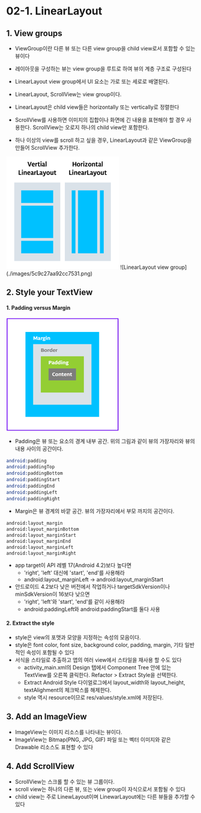 # 02-1. LinearLayout

## 1. View groups
 - ViewGroup이란 다른 뷰 또는 다른 view group을 child view로서 포함할 수 있는 뷰이다
 - 레이아웃을 구성하는 뷰는 view group을 루트로 하여 뷰의 계층 구조로 구성된다
 - LinearLayout view group에서 UI 요소는 가로 또는 세로로 배열된다.
 - LinearLayout, ScrollView는 view group이다.
 - LinearLayout은 child view들은 horizontally 또는 vertically로 정렬한다
 
 - ScrollView를 사용하면 이미지의 집합이나 화면에 긴 내용을 표현해야 할 경우 사용한다. ScrollView는 오로지 하나의 child view만 포함한다.
 - 하나 이상의 view를 scroll 하고 싶을 경우, LinearLayout과 같은 ViewGroup을 만들어 ScrollView 추가한다.
 
  <img src="./images/5c9c27aa92cc7531.png"  width="300" height="300">
 ![LinearLayout view group](./images/5c9c27aa92cc7531.png)
 

## 2. Style your TextView
#### 1. Padding versus Margin
 <img src="./images/2bdc13271b6448f8.png"  width="300" height="300">
 
 - Padding은 뷰 또는 요소의 경계 내부 공간. 위의 그림과 같이 뷰의 가장자리와 뷰의 내용 사이의 공간이다.
 
 ```s
 android:padding
 android:paddingTop
 android:paddingBottom
 android:paddingStart
 android:paddingEnd
 android:paddingLeft
 android:paddingRight
 ```
 
 - Margin은 뷰 경계의 바깥 공간. 뷰의 가장자리에서 부모 까지의 공간이다.
 
 ```
 android:layout_margin
 android:layout_marginBottom
 android:layout_marginStart
 android:layout_marginEnd
 android:layout_marginLeft
 android:layout_marginRight
 ```
 
 - app target이 API 레벨 17(Android 4.2)보다 높다면
    - 'right', 'left' 대신에 'start', 'end'를 사용해라
    - android:layout_marginLeft -> android:layout_marginStart
 - 안드로이드 4.2보다 낮은 버전에서 작업하거나 targetSdkVersion이나 minSdkVersion이 16보다 낮으면
    - 'right', 'left'와 'start', 'end'를 같이 사용해라
    - android:paddingLeft와 android:paddingStart를 둘다 사용

#### 2. Extract the style
 - style은 view의 포맷과 모양을 지정하는 속성의 모음이다.
 - style은 font color, font size, background color, padding, margin, 기타 일반적인 속성이 포함될 수 있다
 - 서식을 스타일로 추출하고 앱의 여러 view에서 스타일을 재사용 할 수도 있다
    - activity_main.xml의 Design 탭에서 Component Tree 안에 있는 TextView를 오른쪽 클릭한다. Refactor > Extract Style을 선택한다.
    - Extract Android Style 다이얼로그에서 layout_width와 layout_height, textAlighment의 체크박스를 해제한다.
    - style 역시 resource이므로 res/values/style.xml에 저장된다.
    
## 3. Add an ImageView
 - ImageView는 이미지 리소스를 나타내는 뷰이다.
 - ImageView는 Bitmap(PNG, JPG, GIF) 파일 또는 벡터 이미지와 같은 Drawable 리소스도 표현할 수 있다
 

## 4. Add ScrollView
 - ScrollView는 스크롤 할 수 있는 뷰 그룹이다.
 - scroll view는 하나의 다른 뷰, 또는 view group이 자식으로서 포함될 수 있다
 - child view는 주로 LinewLayout이며 LinewarLayout에는 다른 뷰들을 추가할 수 있다
 
 